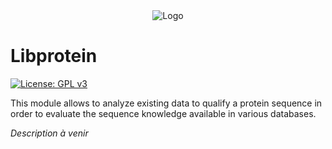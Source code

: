 <div align="center">
  <img src="https://github.com/TeletcheaLab/libprotein/blob/main/pypi_packaging/banner512x125.png" alt="Logo">
</div>

# Libprotein
[![License: GPL v3](https://img.shields.io/badge/License-GPLv3-blue.svg)](https://www.gnu.org/licenses/gpl-3.0)

This module allows to analyze existing data to qualify a protein sequence in order to evaluate the sequence knowledge available in various databases.

_Description à venir_
